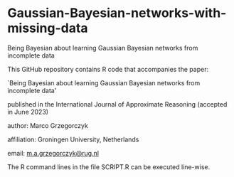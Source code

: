 # Gaussian-Bayesian-networks-with-missing-data
Being Bayesian about learning Gaussian Bayesian networks from incomplete data

This GitHub repository contains R code that accompanies the paper:

`Being Bayesian about learning Gaussian Bayesian networks from incomplete data'

published in 
the International Journal of Approximate Reasoning 
(accepted in June 2023)

author: Marco Grzegorczyk

affiliation: Groningen University, Netherlands

email: m.a.grzegorczyk@rug.nl

The R command lines in the file SCRIPT.R can be executed line-wise.
